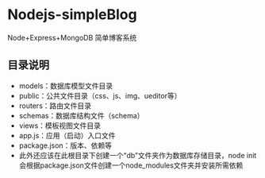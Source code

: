 # Nodejs-simpleBlog
Node+Express+MongoDB 简单博客系统

## 目录说明
+ models：数据库模型文件目录
+ public：公共文件目录（css、js、img、ueditor等）
+ routers：路由文件目录
+ schemas：数据库结构文件（schema）
+ views：模板视图文件目录
+ app.js：应用（启动）入口文件
+ package.json：版本、依赖等
+ 此外还应该在此根目录下创建一个“db”文件夹作为数据库存储目录，node init会根据package.json文件创建一个node_modules文件夹并安装所需依赖
